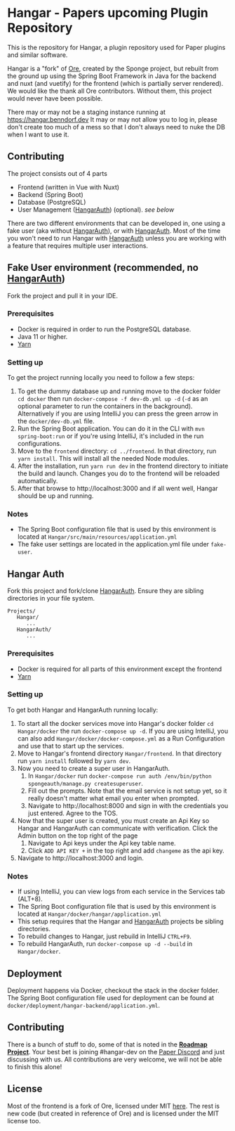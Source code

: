 # Hangar - Papers upcoming Plugin Repository

This is the repository for Hangar, a plugin repository used for Paper plugins and similar software.

Hangar is a "fork" of [Ore](https://github.com/SpongePowered/Ore), created by the Sponge project, 
but rebuilt from the ground up using the Spring Boot Framework in Java for the backend and nuxt (and vuetify) for the frontend (which is partially server rendered).
We would like the thank all Ore contributors. Without them, this project would never have been possible.

There may or may not be a staging instance running at https://hangar.benndorf.dev
It may or may not allow you to log in, please don't create too much of a mess so that I don't always need to nuke the DB when I want to use it.

## Contributing
The project consists out of 4 parts
* Frontend (written in Vue with Nuxt)
* Backend (Spring Boot)
* Database (PostgreSQL)
* User Management ([HangarAuth]) (optional). *see below*

There are two different environments that can be developed in, one using a fake user (aka without [HangarAuth]), or with [HangarAuth].
Most of the time you won't need to run Hangar with [HangarAuth] unless you are working with a feature that requires multiple user interactions.

## Fake User environment (recommended, no [HangarAuth])

Fork the project and pull it in your IDE.
### Prerequisites

* Docker is required in order to run the PostgreSQL database.
* Java 11 or higher.
* [Yarn]
### Setting up
To get the project running locally you need to follow a few steps:
1. To get the dummy database up and running move to the docker folder `cd docker` then run `docker-compose -f dev-db.yml up -d` (`-d` as an optional parameter to run the containers in the background).
   Alternatively if you are using IntelliJ you can press the green arrow in the `docker/dev-db.yml` file.
2. Run the Spring Boot application. You can do it in the CLI with `mvn spring-boot:run` or if you're using IntelliJ, it's included in the run configurations.
3. Move to the `frontend` directory: `cd ../frontend`. In that directory, run `yarn install`. This will install all the needed Node modules.
5. After the installation, run `yarn run dev` in the frontend directory to initiate the build and launch. Changes you do to the frontend will be reloaded automatically.
6. After that browse to http://localhost:3000 and if all went well, Hangar should be up and running.

### Notes
* The Spring Boot configuration file that is used by this environment is located at `Hangar/src/main/resources/application.yml`
* The fake user settings are located in the application.yml file under `fake-user`.

## Hangar Auth
Fork this project and fork/clone [HangarAuth]. Ensure they are sibling directories in your file system.
```
Projects/
   Hangar/
      ...
   HangarAuth/
      ...
```

### Prerequisites
* Docker is required for all parts of this environment except the frontend
* [Yarn]
### Setting up
To get both Hangar and HangarAuth running locally:
1. To start all the docker services move into Hangar's docker folder `cd Hangar/docker` the run `docker-compose up -d`. 
   If you are using IntelliJ, you can also add `Hangar/docker/docker-compose.yml` as a Run Configuration and use that to start up the services.
2. Move to Hangar's frontend directory `Hangar/frontend`. In that directory run `yarn install` followed by `yarn dev`.
3. Now you need to create a super user in HangarAuth.
   1. In `Hangar/docker` run `docker-compose run auth /env/bin/python spongeauth/manage.py createsuperuser`.
   2. Fill out the prompts. Note that the email service is not setup yet, so it really doesn't matter what email you enter when prompted.
   3. Navigate to http://localhost:8000 and sign in with the credentials you just entered. Agree to the TOS.
4. Now that the super user is created, you must create an Api Key so Hangar and HangarAuth can communicate with verification. Click the Admin button on the top right of the page
   1. Navigate to Api keys under the Api key table name.
   2. Click `ADD API KEY +` in the top right and add `changeme` as the api key.
5. Navigate to http://localhost:3000 and login. 


### Notes
* If using IntelliJ, you can view logs from each service in the Services tab (ALT+8).
* The Spring Boot configuration file that is used by this environment is located at `Hangar/docker/hangar/application.yml`
* This setup requires that the Hangar and [HangarAuth] projects be sibling directories.
* To rebuild changes to Hangar, just rebuild in IntelliJ `CTRL+F9`.
* To rebuild HangarAuth, run `docker-compose up -d --build` in `Hangar/docker`.

## Deployment

Deployment happens via Docker, checkout the stack in the docker folder. The Spring Boot configuration file used for deployment can be found at
`docker/deployment/hangar-backend/application.yml`.

## Contributing

There is a bunch of stuff to do, some of that is noted in the [**Roadmap Project**](https://github.com/PaperMC/Hangar/projects/1). 
Your best bet is joining #hangar-dev on the [Paper Discord](https://discord.gg/papermc) and just discussing with us.
All contributions are very welcome, we will not be able to finish this alone!

## License

Most of the frontend is a fork of Ore, licensed under MIT [here](https://github.com/SpongePowered/Ore/blob/staging/LICENSE.txt). 
The rest is new code (but created in reference of Ore) and is licensed under the MIT license too.

[Yarn]: https://yarnpkg.com/
[HangarAuth]: https://github.com/PaperMC/HangarAuth
